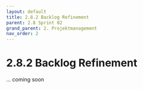 ```yaml
---
layout: default
title: 2.8.2 Backlog Refinement
parent: 2.8 Sprint 02
grand_parent: 2. Projektmanagement
nav_order: 2
---
```


# 2.8.2 Backlog Refinement

... coming soon
